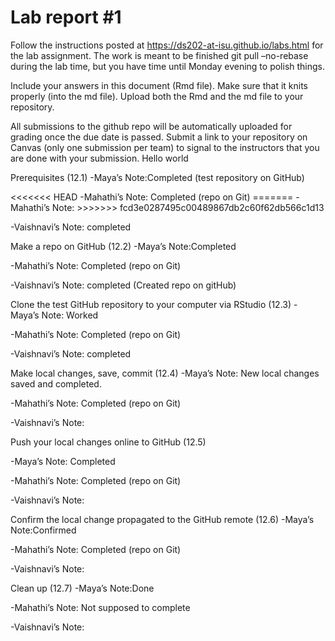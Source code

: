 
<!-- README.md is generated from README.Rmd. Please edit the README.Rmd file -->

# Lab report \#1

Follow the instructions posted at
<https://ds202-at-isu.github.io/labs.html> for the lab assignment. The
work is meant to be finished git pull –no-rebase during the lab time,
but you have time until Monday evening to polish things.

Include your answers in this document (Rmd file). Make sure that it
knits properly (into the md file). Upload both the Rmd and the md file
to your repository.

All submissions to the github repo will be automatically uploaded for
grading once the due date is passed. Submit a link to your repository on
Canvas (only one submission per team) to signal to the instructors that
you are done with your submission. Hello world

Prerequisites (12.1) -Maya’s Note:Completed (test repository on GitHub)

\<\<\<\<\<\<\< HEAD -Mahathi’s Note: Completed (repo on Git) =======
-Mahathi’s Note: \>\>\>\>\>\>\> fcd3e0287495c00489867db2c60f62db566c1d13

-Vaishnavi’s Note: completed

Make a repo on GitHub (12.2) -Maya’s Note:Completed

-Mahathi’s Note: Completed (repo on Git)

-Vaishnavi’s Note: completed (Created repo on gitHub)

Clone the test GitHub repository to your computer via RStudio (12.3)
-Maya’s Note: Worked

-Mahathi’s Note: Completed (repo on Git)

-Vaishnavi’s Note: completed

Make local changes, save, commit (12.4) -Maya’s Note: New local changes
saved and completed.

-Mahathi’s Note: Completed (repo on Git)

-Vaishnavi’s Note:

Push your local changes online to GitHub (12.5)

-Maya’s Note: Completed

-Mahathi’s Note: Completed (repo on Git)

-Vaishnavi’s Note:

Confirm the local change propagated to the GitHub remote (12.6) -Maya’s
Note:Confirmed

-Mahathi’s Note: Completed (repo on Git)

-Vaishnavi’s Note:

Clean up (12.7) -Maya’s Note:Done

-Mahathi’s Note: Not supposed to complete

-Vaishnavi’s Note:
